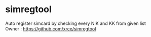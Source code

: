 # simregtool
Auto register simcard by checking every NIK and KK from given list
<br>
Owner : https://github.com/xrce/simregtool
